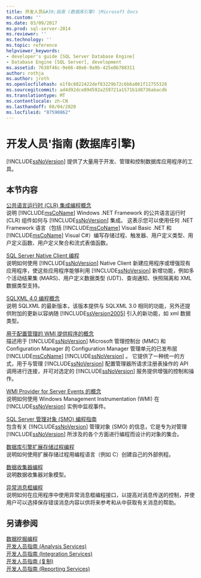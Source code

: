 ```yaml
---
title: 开发人员&#39;指南 (数据库引擎) |Microsoft Docs
ms.custom: ''
ms.date: 03/09/2017
ms.prod: sql-server-2014
ms.reviewer: ''
ms.technology: ''
ms.topic: reference
helpviewer_keywords:
- developer's guide [SQL Server Database Engine]
- Database Engine [SQL Server], development
ms.assetid: 7638f46c-9e66-48e6-9a9b-425e0b788311
author: rothja
ms.author: jroth
ms.openlocfilehash: e1f8c8022422def83229b72c6b6a061f12755328
ms.sourcegitcommit: ad4d92dce894592a259721a1571b1d8736abacdb
ms.translationtype: MT
ms.contentlocale: zh-CN
ms.lasthandoff: 08/04/2020
ms.locfileid: "87590862"
---
```

# <a name="developer39s-guide-database-engine"></a>开发人员&#39;指南 (数据库引擎) 
  [!INCLUDE[ssNoVersion](../includes/ssnoversion-md.md)] 提供了大量用于开发、管理和控制数据库应用程序的工具。  
  
## <a name="in-this-section"></a>本节内容  
 [公共语言运行时 (CLR) 集成编程概念](clr-integration/common-language-runtime-clr-integration-programming-concepts.md)  
 说明 [!INCLUDE[msCoName](../includes/msconame-md.md)] Windows .NET Framework 的公共语言运行时 (CLR) 组件如何与 [!INCLUDE[ssNoVersion](../includes/ssnoversion-md.md)] 集成。 这表示您可以使用任何 .NET Framework 语言（包括 [!INCLUDE[msCoName](../includes/msconame-md.md)] Visual Basic .NET 和 [!INCLUDE[msCoName](../includes/msconame-md.md)] Visual C#）编写存储过程、触发器、用户定义类型、用户定义函数、用户定义聚合和流式表值函数。  
  
 [SQL Server Native Client 编程](native-client/sql-server-native-client-programming.md)  
 说明如何使用 [!INCLUDE[ssNoVersion](../includes/ssnoversion-md.md)] Native Client 新建应用程序或增强现有应用程序，使这些应用程序能够利用 [!INCLUDE[ssNoVersion](../includes/ssnoversion-md.md)] 新增功能，例如多个活动结果集 (MARS)、用户定义数据类型 (UDT)、查询通知、快照隔离和 XML 数据类型支持。  
  
 [SQLXML 4.0 编程概念](sqlxml/sqlxml-4-0-programming-concepts.md)  
 说明 SQLXML 的最新版本，该版本提供与 SQLXML 3.0 相同的功能，另外还提供附加的更新以容纳随 [!INCLUDE[ssVersion2005](../includes/ssversion2005-md.md)] 引入的新功能，如 xml 数据类型。  
  
 [用于配置管理的 WMI 提供程序的概念](wmi-provider-configuration/wmi-provider-for-configuration-management.md)  
 描述用于 [!INCLUDE[ssNoVersion](../includes/ssnoversion-md.md)] Microsoft 管理控制台 (MMC) 和 Configuration Manager 的 Configuration Manager 管理单元的已发布层 [!INCLUDE[msCoName](../includes/msconame-md.md)] [!INCLUDE[ssNoVersion](../includes/ssnoversion-md.md)] 。 它提供了一种统一的方式，用于与管理 [!INCLUDE[ssNoVersion](../includes/ssnoversion-md.md)] 配置管理器所请求注册表操作的 API 调用进行连接，并可对选定的 [!INCLUDE[ssNoVersion](../includes/ssnoversion-md.md)] 服务提供增强的控制和操作。  
  
 [WMI Provider for Server Events 的概念](wmi-provider-server-events/wmi-provider-for-server-events-concepts.md)  
 说明如何使用 Windows Management Instrumentation (WMI) 在 [!INCLUDE[ssNoVersion](../includes/ssnoversion-md.md)] 实例中监视事件。  
  
 [SQL Server 管理对象 (SMO) 编程指南](server-management-objects-smo/sql-server-management-objects-smo-programming-guide.md)  
 包含有关 [!INCLUDE[ssNoVersion](../includes/ssnoversion-md.md)] 管理对象 (SMO) 的信息，它是专为对管理 [!INCLUDE[ssNoVersion](../includes/ssnoversion-md.md)] 所涉及的各个方面进行编程而设计的对象的集合。  
  
 [数据库引擎扩展存储过程编程](database-engine-extended-stored-procedure-programming.md)  
 说明如何使用扩展存储过程用编程语言（例如 C）创建自己的外部例程。  
  
 [数据收集器编程](../database-engine/dev-guide/data-collector-programming.md)  
 说明数据收集器对象模型。  
  
 [异常消息框编程](../database-engine/dev-guide/exception-message-box-programming.md)  
 说明如何在应用程序中使用异常消息框编程接口，以提高对消息传送的控制，并使用户可以选择保存错误消息内容以供将来参考和从中获取有关消息的帮助。  
  
## <a name="see-also"></a>另请参阅  
 [数据挖掘编程](../analysis-services/dev-guide/data-mining-programming.md)   
 [开发人员指南 &#40;Analysis Services&#41;](https://docs.microsoft.com/analysis-services/analysis-services-developer-documentation)   
 [开发人员指南 &#40;Integration Services&#41;](../integration-services/integration-services-developer-documentation.md)   
 [开发人员指南 &#40;复制&#41;](replication/concepts/replication-developer-documentation.md)   
 [开发人员指南 &#40;Reporting Services&#41;](../reporting-services/reporting-services-developer-documentation.md)  
  
  
